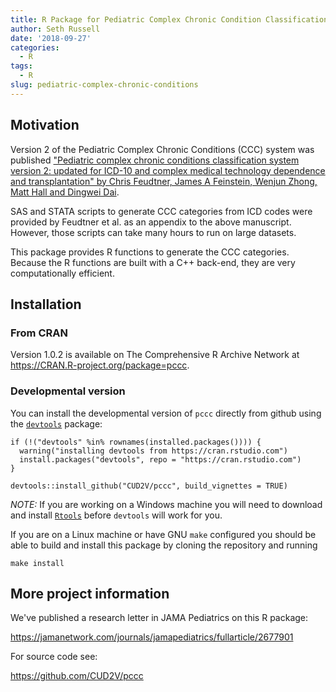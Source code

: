 ```yaml
---
title: R Package for Pediatric Complex Chronic Condition Classification
author: Seth Russell
date: '2018-09-27'
categories:
  - R
tags:
  - R
slug: pediatric-complex-chronic-conditions
---
```


## Motivation
Version 2 of the Pediatric Complex Chronic Conditions (CCC) system was published 
["Pediatric complex chronic conditions classification system version
2: updated for ICD-10 and complex medical technology dependence and
transplantation" by Chris Feudtner, James A Feinstein, Wenjun Zhong, Matt Hall
and Dingwei Dai](http://bmcpediatr.biomedcentral.com/articles/10.1186/1471-2431-14-199).

SAS and STATA scripts to generate CCC categories from ICD codes were provided by Feudtner et al. 
as an appendix to the above manuscript. However, those scripts can take many hours to run
on large datasets. 

This package provides R functions to generate the CCC categories. Because the R functions
are built with a C++ back-end, they are very computationally efficient.

## Installation

### From CRAN
Version 1.0.2 is available on The Comprehensive R Archive Network at https://CRAN.R-project.org/package=pccc.


### Developmental version

You can install the
developmental version of `pccc` directly from github using the 
[`devtools`](https://github.com/hadley/devtools/) package:

    if (!("devtools" %in% rownames(installed.packages()))) { 
      warning("installing devtools from https://cran.rstudio.com")
      install.packages("devtools", repo = "https://cran.rstudio.com")
    }

    devtools::install_github("CUD2V/pccc", build_vignettes = TRUE)

*NOTE:* If you are working on a Windows machine you will need to download and
install [`Rtools`](https://cran.r-project.org/bin/windows/Rtools/) before
`devtools` will work for you.

If you are on a Linux machine or have GNU `make` configured you should be able
to build and install this package by cloning the repository and running

    make install

## More project information

We've published a research letter in JAMA Pediatrics on this R package:

https://jamanetwork.com/journals/jamapediatrics/fullarticle/2677901

For source code see:

https://github.com/CUD2V/pccc
